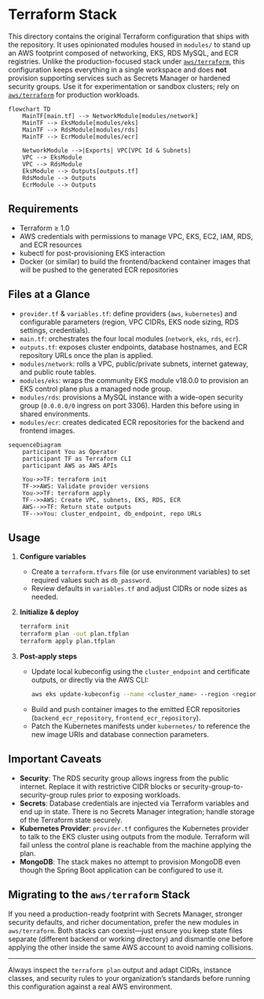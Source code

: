 # Terraform Stack

This directory contains the original Terraform configuration that ships with the repository. It uses opinionated modules housed in `modules/` to stand up an AWS footprint composed of networking, EKS, RDS MySQL, and ECR registries. Unlike the production-focused stack under [`aws/terraform`](../aws), this configuration keeps everything in a single workspace and does **not** provision supporting services such as Secrets Manager or hardened security groups. Use it for experimentation or sandbox clusters; rely on [`aws/terraform`](../aws) for production workloads.

```mermaid
flowchart TD
    MainTF[main.tf] --> NetworkModule[modules/network]
    MainTF --> EksModule[modules/eks]
    MainTF --> RdsModule[modules/rds]
    MainTF --> EcrModule[modules/ecr]

    NetworkModule -->|Exports| VPC[VPC Id & Subnets]
    VPC --> EksModule
    VPC --> RdsModule
    EksModule --> Outputs[outputs.tf]
    RdsModule --> Outputs
    EcrModule --> Outputs
```

## Requirements

- Terraform ≥ 1.0
- AWS credentials with permissions to manage VPC, EKS, EC2, IAM, RDS, and ECR resources
- kubectl for post-provisioning EKS interaction
- Docker (or similar) to build the frontend/backend container images that will be pushed to the generated ECR repositories

## Files at a Glance

- `provider.tf` & `variables.tf`: define providers (`aws`, `kubernetes`) and configurable parameters (region, VPC CIDRs, EKS node sizing, RDS settings, credentials).
- `main.tf`: orchestrates the four local modules (`network`, `eks`, `rds`, `ecr`).
- `outputs.tf`: exposes cluster endpoints, database hostnames, and ECR repository URLs once the plan is applied.
- `modules/network`: rolls a VPC, public/private subnets, internet gateway, and public route tables.
- `modules/eks`: wraps the community EKS module v18.0.0 to provision an EKS control plane plus a managed node group.
- `modules/rds`: provisions a MySQL instance with a wide-open security group (`0.0.0.0/0` ingress on port 3306). Harden this before using in shared environments.
- `modules/ecr`: creates dedicated ECR repositories for the backend and frontend images.

```mermaid
sequenceDiagram
    participant You as Operator
    participant TF as Terraform CLI
    participant AWS as AWS APIs

    You->>TF: terraform init
    TF->>AWS: Validate provider versions
    You->>TF: terraform apply
    TF-->>AWS: Create VPC, subnets, EKS, RDS, ECR
    AWS-->>TF: Return state outputs
    TF-->>You: cluster_endpoint, db_endpoint, repo URLs
```

## Usage

1. **Configure variables**
   - Create a `terraform.tfvars` file (or use environment variables) to set required values such as `db_password`.
   - Review defaults in `variables.tf` and adjust CIDRs or node sizes as needed.

2. **Initialize & deploy**
   ```bash
   terraform init
   terraform plan -out plan.tfplan
   terraform apply plan.tfplan
   ```

3. **Post-apply steps**
   - Update local kubeconfig using the `cluster_endpoint` and certificate outputs, or directly via the AWS CLI:
     ```bash
     aws eks update-kubeconfig --name <cluster_name> --region <region>
     ```
   - Build and push container images to the emitted ECR repositories (`backend_ecr_repository`, `frontend_ecr_repository`).
   - Patch the Kubernetes manifests under `kubernetes/` to reference the new image URIs and database connection parameters.

## Important Caveats

- **Security**: The RDS security group allows ingress from the public internet. Replace it with restrictive CIDR blocks or security-group-to-security-group rules prior to exposing workloads.
- **Secrets**: Database credentials are injected via Terraform variables and end up in state. There is no Secrets Manager integration; handle storage of the Terraform state securely.
- **Kubernetes Provider**: `provider.tf` configures the Kubernetes provider to talk to the EKS cluster using outputs from the module. Terraform will fail unless the control plane is reachable from the machine applying the plan.
- **MongoDB**: The stack makes no attempt to provision MongoDB even though the Spring Boot application can be configured to use it.

## Migrating to the `aws/terraform` Stack

If you need a production-ready footprint with Secrets Manager, stronger security defaults, and richer documentation, prefer the new modules in `aws/terraform`. Both stacks can coexist—just ensure you keep state files separate (different backend or working directory) and dismantle one before applying the other inside the same AWS account to avoid naming collisions.

---

Always inspect the `terraform plan` output and adapt CIDRs, instance classes, and security rules to your organization’s standards before running this configuration against a real AWS environment.
